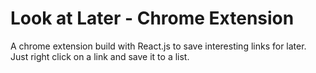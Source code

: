# Look at Later - Chrome Extension

A chrome extension build with React.js to save interesting links for later.
Just right click on a link and save it to a list.
